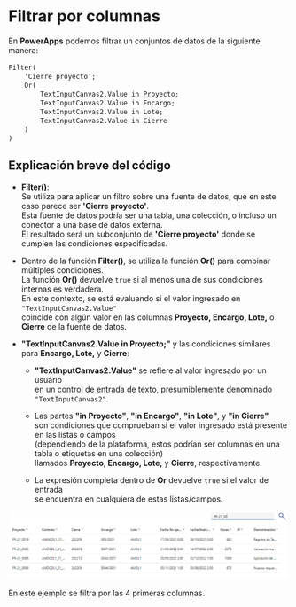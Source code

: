 # Filtrar por columnas
En **PowerApps** podemos filtrar un conjuntos de datos de la siguiente manera: 
```Fpx
Filter(
    'Cierre proyecto';
    Or(
        TextInputCanvas2.Value in Proyecto;
        TextInputCanvas2.Value in Encargo;
        TextInputCanvas2.Value in Lote;
        TextInputCanvas2.Value in Cierre
    )
)
```
## Explicación breve del código

- **Filter()**:  
  Se utiliza para aplicar un filtro sobre una fuente de datos, que en este caso parece ser **'Cierre proyecto'**.  
  Esta fuente de datos podría ser una tabla, una colección, o incluso un conector a una base de datos externa.  
  El resultado será un subconjunto de **'Cierre proyecto'** donde se cumplen las condiciones especificadas.

- Dentro de la función **Filter()**, se utiliza la función **Or()** para combinar múltiples condiciones.  
  La función **Or()** devuelve `true` si al menos una de sus condiciones internas es verdadera.  
  En este contexto, se está evaluando si el valor ingresado en `"TextInputCanvas2.Value"`  
  coincide con algún valor en las columnas **Proyecto, Encargo, Lote,** o **Cierre** de la fuente de datos.

- **"TextInputCanvas2.Value in Proyecto;"** y las condiciones similares para **Encargo, Lote,** y **Cierre**:

  - **"TextInputCanvas2.Value"** se refiere al valor ingresado por un usuario  
    en un control de entrada de texto, presumiblemente denominado `"TextInputCanvas2"`.

  - Las partes **"in Proyecto"**, **"in Encargo"**, **"in Lote"**, y **"in Cierre"**  
    son condiciones que comprueban si el valor ingresado está presente en las listas o campos  
    (dependiendo de la plataforma, estos podrían ser columnas en una tabla o etiquetas en una colección)  
    llamados **Proyecto, Encargo, Lote,** y **Cierre**, respectivamente.

  - La expresión completa dentro de **Or** devuelve `true` si el valor de entrada  
    se encuentra en cualquiera de estas listas/campos.

![img](./img/filtrarPorColumnas.png)

En este ejemplo se filtra por las 4 primeras columnas. 